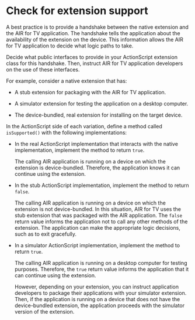 # Check for extension support

A best practice is to provide a handshake between the native extension and the
AIR for TV application. The handshake tells the application about the
availability of the extension on the device. This information allows the AIR for
TV application to decide what logic paths to take.

Decide what public interfaces to provide in your ActionScript extension class
for this handshake. Then, instruct AIR for TV application developers on the use
of these interfaces.

For example, consider a native extension that has:

- A stub extension for packaging with the AIR for TV application.

- A simulator extension for testing the application on a desktop computer.

- The device-bundled, real extension for installing on the target device.

In the ActionScript side of each variation, define a method called
`isSupported()` with the following implementations:

- In the real ActionScript implementation that interacts with the native
  implementation, implement the method to return `true`.

  The calling AIR application is running on a device on which the extension is
  device-bundled. Therefore, the application knows it can continue using the
  extension.

- In the stub ActionScript implementation, implement the method to return
  `false`.

  The calling AIR application is running on a device on which the extension is
  not device-bundled. In this situation, AIR for TV uses the stub extension that
  was packaged with the AIR application. The `false` return value informs the
  application not to call any other methods of the extension. The application
  can make the appropriate logic decisions, such as to exit gracefully.

- In a simulator ActionScript implementation, implement the method to return
  `true`.

  The calling AIR application is running on a desktop computer for testing
  purposes. Therefore, the `true` return value informs the application that it
  can continue using the extension.

  However, depending on your extension, you can instruct application developers
  to package their applications with your simulator extension. Then, if the
  application is running on a device that does not have the device-bundled
  extension, the application proceeds with the simulator version of the
  extension.
